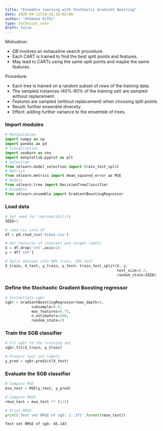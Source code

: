 ```yaml
---
title: "Ensemble learning with Stochastic Gradient Boosting"
date: 2020-04-12T14:41:32+02:00
author: "Othmane Rifki"
type: technical_note
draft: false
---
```

Motivation:
- GB involves an exhaustive search procedure.
- Each CART is trained to find the best split points and features.
- May lead to CARTs using the same split points and maybe the same features.

Procedure:
- Each tree is trained on a random subset of rows of the training data.
- The sampled instances (40%-80% of the training set) are sampled without replacement.
- Features are sampled (without replacement) when choosing split points.
- Result: further ensemble diversity.
- Effect: adding further variance to the ensemble of trees.


### Import modules


```python
# Manipulation
import numpy as np
import pandas as pd
# Visualization
import seaborn as sns
import matplotlib.pyplot as plt
# Selection
from sklearn.model_selection import train_test_split
# Metrics
from sklearn.metrics import mean_squared_error as MSE
# Models
from sklearn.tree import DecisionTreeClassifier
# Ensemble
from sklearn.ensemble import GradientBoostingRegressor
```

### Load data


```python
# Set seed for reproducibility
SEED=1

# read csv into df
df = pd.read_csv('bikes.csv')

# Get features of interest and target labels
X = df.drop('cnt',axis=1)
y = df['cnt']

# Split dataset into 80% train, 20% test
X_train, X_test, y_train, y_test= train_test_split(X, y, 
                                                   test_size=0.2, 
                                                   random_state=SEED)
```

### Define the Stochastic Gradient Boosting regressor


```python
# Instantiate sgbr
sgbr = GradientBoostingRegressor(max_depth=4, 
            subsample=0.9,
            max_features=0.75,
            n_estimators=200,                                
            random_state=2)
```

### Train the SGB classifier


```python
# Fit sgbr to the training set
sgbr.fit(X_train, y_train)

# Predict test set labels
y_pred = sgbr.predict(X_test)
```

### Evaluate the SGB classifier


```python
# Compute MSE
mse_test = MSE(y_test, y_pred)

# Compute RMSE
rmse_test = mse_test ** (1/2)

# Print RMSE
print('Test set RMSE of sgb: {:.3f}'.format(rmse_test))
```

    Test set RMSE of sgb: 45.143

